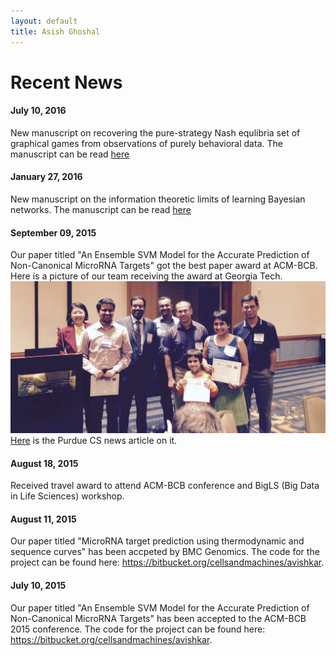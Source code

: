 ```yaml
---
layout: default
title: Asish Ghoshal
---
```

<div class="post">
	<h1 class="pageTitle">Recent News</h1>
</div>

#### July 10, 2016
New manuscript on recovering the pure-strategy Nash equlibria set of graphical games
from observations of purely behavioral data. The manuscript can be read [here](http://arxiv.org/abs/1607.02959)

#### January 27, 2016
New manuscript on the information theoretic limits of learning Bayesian networks.
The manuscript can be read [here](http://arxiv.org/abs/1601.07460)

#### September 09, 2015
Our paper titled "An Ensemble SVM Model for the Accurate Prediction of Non-Canonical MicroRNA Targets" got the best paper award at ACM-BCB.
Here is a picture of our team receiving the award at Georgia Tech.
![BCB-Banquet](/assets/img/images/bcb_award_091115.jpg)
[Here](https://www.cs.purdue.edu/news/BestPaperBioinformatics_Somali.html) is the Purdue CS news article on it.

#### August 18, 2015
Received travel award to attend ACM-BCB conference and BigLS (Big Data in Life Sciences) workshop.

#### August 11, 2015
Our paper titled "MicroRNA target prediction using thermodynamic and sequence curves" has been accpeted by BMC Genomics. The code for the project can be found here: https://bitbucket.org/cellsandmachines/avishkar.

#### July 10, 2015
Our paper titled "An Ensemble SVM Model for the Accurate Prediction of Non-Canonical MicroRNA Targets" has been accepted to the ACM-BCB 2015 conference. The code for the project can be found here: https://bitbucket.org/cellsandmachines/avishkar.
